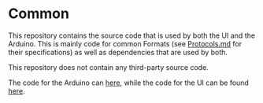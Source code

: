 # Common

This repository contains the source code that is used by both the UI and the Arduino. This is mainly code for common Formats (see [Protocols.md](./Protocols.md) for their specifications) as well as dependencies that are used by both.

This repository does not contain any third-party source code.

The code for the Arduino can [here](https://github.com/Piano-Playing-Bot/Arduino), while the code for the UI can be found [here](https://github.com/Piano-Playing-Bot/ui).
